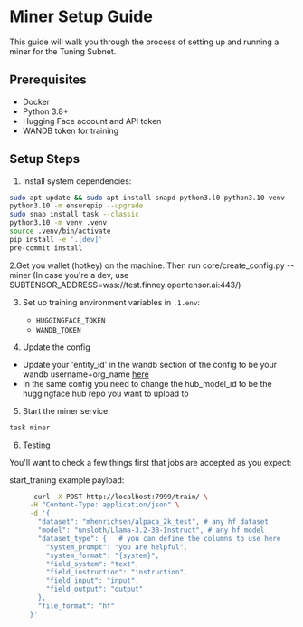 # Miner Setup Guide

This guide will walk you through the process of setting up and running a miner for the Tuning Subnet.

## Prerequisites

- Docker
- Python 3.8+
- Hugging Face account and API token
- WANDB token for training

## Setup Steps

1. Install system dependencies:

```bash
sudo apt update && sudo apt install snapd python3.l0 python3.10-venv
python3.10 -m ensurepip --upgrade
sudo snap install task --classic
python3.10 -m venv .venv
source .venv/bin/activate
pip install -e '.[dev]'
pre-commit install
```

2.Get you wallet (hotkey) on the machine. Then run core/create_config.py --miner (In case you're a dev, use SUBTENSOR_ADDRESS=wss://test.finney.opentensor.ai:443/)

3. Set up training environment variables in `.1.env`:

   - `HUGGINGFACE_TOKEN`
   - `WANDB_TOKEN`

4. Update the config

 - Update your 'entity_id' in the wandb section of the config to be your wandb username+org_name [here](core/config/base.yml)
 - In the same config you need to change the hub_model_id to be the huggingface hub repo you want to upload to


5. Start the miner service:

```bash
task miner
```


6. Testing


You'll want to check a few things first that jobs are accepted as you expect:


start_traning example payload:

```bash
      curl -X POST http://localhost:7999/train/ \
     -H "Content-Type: application/json" \
     -d '{
       "dataset": "mhenrichsen/alpaca_2k_test", # any hf dataset
       "model": "unsloth/Llama-3.2-3B-Instruct", # any hf model
       "dataset_type": {   # you can define the columns to use here
         "system_prompt": "you are helpful",
         "system_format": "{system}",
         "field_system": "text",
         "field_instruction": "instruction",
         "field_input": "input",
         "field_output": "output"
       },
       "file_format": "hf"
     }'
```




